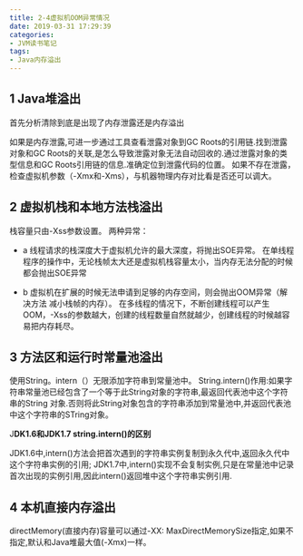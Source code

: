 ```yaml
---
title: 2-4虚拟机OOM异常情况
date: 2019-03-31 17:29:39
categories: 
- JVM读书笔记
tags:
- Java内存溢出
---
```

## 1 Java堆溢出

首先分析清除到底是出现了内存泄露还是内存溢出

如果是内存泄露,可进一步通过工具查看泄露对象到GC Roots的引用链.找到泄露对象和GC Roots的关联,是怎么导致泄露对象无法自动回收的.通过泄露对象的类型信息和GC Roots引用链的信息.准确定位到泄露代码的位置。
如果不存在泄露，检查虚拟机参数（-Xmx和-Xms），与机器物理内存对比看是否还可以调大。
<!--more-->
## 2 虚拟机栈和本地方法栈溢出

栈容量只由-Xss参数设置。
两种异常：
* a 线程请求的栈深度大于虚拟机允许的最大深度，将抛出SOE异常。
在单线程程序的操作中，无论栈帧太大还是虚拟机栈容量太小，当内存无法分配的时候都会抛出SOE异常

* b 虚拟机在扩展的时候无法申请到足够的内存空间，则会抛出OOM异常（解决方法 减小栈帧的内存）。
在多线程的情况下，不断创建线程可以产生OOM，-Xss的参数越大，创建的线程数量自然就越少，创建线程的时候越容易把内存耗尽。

## 3 方法区和运行时常量池溢出
使用String。intern（）无限添加字符串到常量池中。
String.intern()作用:如果字符串常量池已经包含了一个等于此String对象的字符串,最返回代表池中这个字符串的String 对象.否则将此String对象包含的字符串添加到常量池中,并返回代表池中这个字符串的STring对象。

J**DK1.6和JDK1.7 string.intern()的区别**

JDK1.6中,intern()方法会把首次遇到的字符串实例复制到永久代中,返回永久代中这个字符串实例的引用;
JDK1.7中,intern()实现不会复制实例,只是在常量池中记录首次出现的实例引用,因此intern()返回堆中这个字符串实例引用.


## 4 本机直接内存溢出

directMemory(直接内存)容量可以通过-XX: MaxDirectMemorySize指定,如果不指定,默认和Java堆最大值(-Xmx)一样。


 
 



